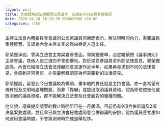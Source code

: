 ```yaml
---
layout: post
title: 郭榮鏗稱按法律顧問意見運作　若找到不同意見會感驚訝
date: 2020-04-24 16:26:36.000000000 +08:00
categories: rthk
---
```


主持立法會內務委員會會議的公民黨議員郭榮鏗表示，解決現時的角力，需要議員集體智慧，又認為內會主席並非必然由特定人選出任。

郭榮鏗承認，曾與立法會主席梁君彥會面。郭榮鏗重申，必定繼續按《議事規則》主持會議，其他人說三道四不會影響他。對於梁君彥說尋求外間法律意見，郭榮鏗認為，內會已經按立法會法律顧問意見運作近半年，如果再尋求到不同的法律意見，會感到非常驚訝，亦需要解釋清楚為何需要新的法律意見。

郭榮鏗說，留意到今日會議較為暢順，重申他的責任就是主持會議，亦一直希望有規有矩及文明地處理問題，而非「靠嚇」或提出取消議員資格，認為即使控告他或取消他的議員資格，都不能解決立法會及社會面對的種種問題。

他又說，議員提交議案的截止時間早已在一月屆滿，目前仍有9項合併辯論及2項決議案要處理，並且早已與立法會秘書處同意合併辯論的安排，認為議員應考慮如何運用會議時間，不會猜測何時完成選舉程序。
